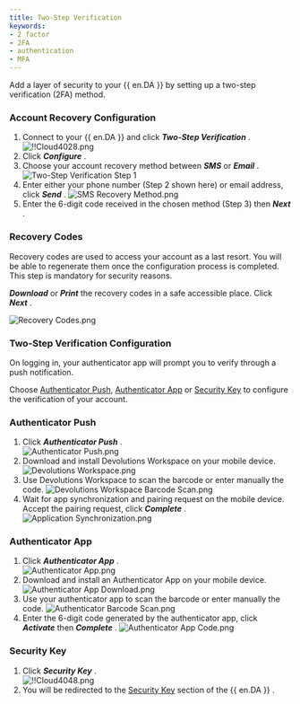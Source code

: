 ```yaml
---
title: Two-Step Verification
keywords:
- 2 factor
- 2FA
- authentication
- MFA
---
```

Add a layer of security to your {{ en.DA }} by setting up a two-step verification (2FA) method.  

### Account Recovery Configuration 

1. Connect to your {{ en.DA }} and click ***Two-Step Verification*** .  
![!!Cloud4028.png](https://webdevolutions.azureedge.net/docs/en/cloud/Cloud4028.png) 
1. Click ***Configure*** . 
1. Choose your account recovery method between ***SMS*** or ***Email*** . 
![Two-Step Verification Step 1](https://webdevolutions.azureedge.net/docs/en/cloud/Cloud4029.png) 
1. Enter either your phone number (Step 2 shown here) or email address, click ***Send*** .
![SMS Recovery Method.png](https://webdevolutions.azureedge.net/docs/en/cloud/Cloud4030.png) 
1. Enter the 6-digit code received in the chosen method (Step 3) then ***Next*** . 

### Recovery Codes 

Recovery codes are used to access your account as a last resort. You will be able to regenerate them once the configuration process is completed. This step is mandatory for security reasons.  

***Download*** or ***Print*** the recovery codes in a safe accessible place. Click ***Next*** .  

![Recovery Codes.png](https://webdevolutions.azureedge.net/docs/en/cloud/Cloud4031.png) 

### Two-Step Verification Configuration 

On logging in, your authenticator app will prompt you to verify through a push notification.  

Choose <a href="#push">Authenticator Push</a>, <a href="#app">Authenticator App</a> or <a href="#key">Security Key</a> to configure the verification of your account.  

### Authenticator Push <a name="push"></a>

1. Click ***Authenticator Push*** .  
![Authenticator Push.png](https://webdevolutions.azureedge.net/docs/en/cloud/Cloud4032.png) 
1. Download and install Devolutions Workspace on your mobile device.  
![Devolutions Workspace.png](https://webdevolutions.azureedge.net/docs/en/cloud/Cloud4034.png)
1. Use Devolutions Workspace to scan the barcode or enter manually the code.
![Devolutions Workspace Barcode Scan.png](https://webdevolutions.azureedge.net/docs/en/cloud/Cloud4036.png)
1. Wait for app synchronization and pairing request on the mobile device. Accept the pairing request, click ***Complete*** .  
![Application Synchronization.png](https://webdevolutions.azureedge.net/docs/en/cloud/Cloud4039.png)

### Authenticator App <a name="app"></a>

1. Click ***Authenticator App*** .  
![Authenticator App.png](https://webdevolutions.azureedge.net/docs/en/cloud/Cloud4033.png)
1. Download and install an Authenticator App on your mobile device.  
![Authenticator App Download.png](https://webdevolutions.azureedge.net/docs/en/cloud/Cloud4035.png)
1. Use your authenticator app to scan the barcode or enter manually the code.
![Authenticator Barcode Scan.png](https://webdevolutions.azureedge.net/docs/en/cloud/Cloud4037.png)
1. Enter the 6-digit code generated by the authenticator app, click ***Activate*** then ***Complete*** .
![Authenticator App Code.png](https://webdevolutions.azureedge.net/docs/en/cloud/Cloud4038.png)

### Security Key <a name="key"></a>

1. Click ***Security Key*** .  
![!!Cloud4048.png](https://webdevolutions.azureedge.net/docs/en/cloud/Cloud4048.png) 
1. You will be redirected to the [Security Key](/cloud/sign-in-security/security-key/) section of the {{ en.DA }} . 

